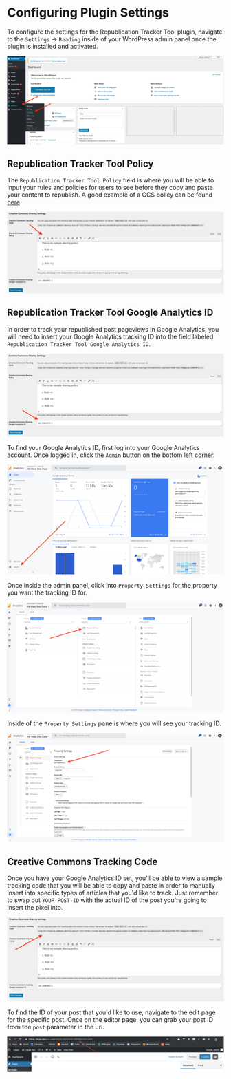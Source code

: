 # Configuring Plugin Settings

To configure the settings for the Republication Tracker Tool plugin, navigate to the `Settings` -> `Reading` inside of your WordPress admin panel once the plugin is installed
and activated.

![navigating to plugin settings](img/settings.png)

## Republication Tracker Tool Policy

The `Republication Tracker Tool Policy` field is where you will be able to input your rules and policies for users to see before they copy and paste your content to republish. A good example of a CCS policy can be found [here](https://www.propublica.org/steal-our-stories/).

![republication tracker tool policy field](img/republication-tracker-tool-policy.png)

## Republication Tracker Tool Google Analytics ID

In order to track your republished post pageviews in Google Analytics, you will need to insert your Google Analytics tracking ID into the field labeled `Republication Tracker Tool Google Analytics ID`.

![republication tracker tool google analytics id field](img/republication-tracker-tool-analytics-id.png)

To find your Google Analytics ID, first log into your Google Analytics account. Once logged in, click the `Admin` button on the bottom left corner.

![google analytics admin button](img/google-analytics-admin-button.png)

Once inside the admin panel, click into `Property Settings` for the property you want the tracking ID for.

![google analytics property settings](img/google-analytics-property-settings.png)

Inside of the `Property Settings` pane is where you will see your tracking ID.

![google analytics tracking id](img/google-analytics-tracking-id.png)

## Creative Commons Tracking Code

Once you have your Google Analytics ID set, you'll be able to view a sample tracking code that you will be able to copy and paste in order to manually insert into specific types of articles that you'd like to track. Just remember to swap out `YOUR-POST-ID` with the actual ID of the post you're going to insert the pixel into.

![republication tracker tool manual tracking code](img/republication-tracker-tool-tracking-code.png)

To find the ID of your post that you'd like to use, navigate to the edit page for the specific post. Once on the editor page, you can grab your post ID from the `post` parameter in the url.

![how to grab post id](img/find-post-id.png)